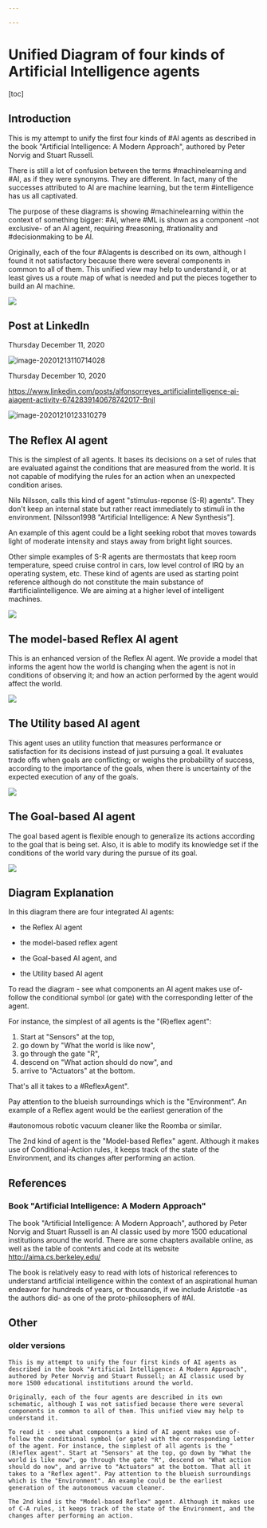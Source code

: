 ```yaml
---

---
```




#  Unified Diagram of four kinds of Artificial Intelligence agents

[toc]



## Introduction

This is my attempt to unify the first four kinds of #AI agents as described in the book "Artificial Intelligence: A Modern Approach", authored by Peter Norvig and Stuart Russell.

There is still a lot of confusion between the terms #machinelearning and #AI, as if they were synonyms. They are different. In fact, many of the successes attributed to AI are machine learning, but the term #intelligence has us all captivated.

The purpose of these diagrams is showing #machinelearning within the context of something bigger: #AI, where #ML is shown as a component -not exclusive- of an AI agent, requiring #reasoning, #rationality and #decisionmaking to be AI.

Originally, each of the four #AIagents is described on its own, although I found it not satisfactory because there were several components in common to all of them. This unified view may help to understand it, or at least gives us a route map of what is needed and put the pieces together to build an AI machine.



![](xml/ai_agents_four.png)





## Post at LinkedIn

Thursday December 11, 2020

![image-20201213110714028](assets/unified_diagram_of_four_kinds_of_artificial_intelligence_agents/image-20201213110714028.png)

Thursday December 10, 2020

https://www.linkedin.com/posts/alfonsorreyes_artificialintelligence-ai-aiagent-activity-6742839140678742017-Bnjl

![image-20201210123310279](assets/unified_diagram_of_four_kinds_of_artificial_intelligence_agents/image-20201210123310279.png)





## The Reflex AI agent

This is the simplest of all agents.
It bases its decisions on a set of rules that are evaluated against the conditions that are measured from the world. It is not capable of modifying the rules for an action when an unexpected condition arises.

Nils Nilsson, calls this kind of agent "stimulus-reponse (S-R) agents". They don't keep an internal state but rather react immediately to stimuli in the environment. [Nilsson1998 "Artificial Intelligence: A New Synthesis"].

An example of this agent could be a light seeking robot that moves towards light of moderate intensity and stays away from bright light sources.

Other simple examples of S-R agents are thermostats that keep room temperature, speed cruise control in cars, low level control of IRQ by an operating system, etc. These kind of agents are used as starting point reference although do not constitute the main substance of #artificialintelligence. We are aiming at a higher level of intelligent machines.

![](./xml/ai_agents_unified-no_swimlanes-reflex.png)



## The model-based Reflex AI agent

This is an enhanced version of the Reflex AI agent.
We provide a model that informs the agent how the world is changing when the agent is not in conditions of observing it; and how an action performed by the agent would affect the world.

![](./xml/ai_agents_unified-no_swimlanes-model_reflex.png)





## The Utility based AI agent

This agent uses an utility function that measures performance or satisfaction for its decisions instead of just pursuing a goal. It evaluates trade offs when goals are conflicting; or weighs the probability of success, according to the importance of the goals, when there is uncertainty of the expected execution of any of the goals.

![](./xml/ai_agents_unified-no_swimlanes-utility.png)



## The Goal-based AI agent

The goal based agent is  flexible enough to generalize its actions according to the goal that is being set. Also, it is able to modify its knowledge set if the conditions of the world vary during the pursue of its goal.



![](./xml/ai_agents_unified-no_swimlanes-goal.png)





## Diagram Explanation

In this diagram there are four integrated AI agents:

* the Reflex AI agent

* the model-based reflex agent

* the Goal-based AI agent, and

* the Utility based AI agent

To read the diagram - see what components an AI agent makes use of- follow the conditional symbol (or gate) with the corresponding letter of the agent. 

For instance, the simplest of all agents is the "(R)eflex agent":

1. Start at "Sensors" at the top, 
2. go down by "What the world is like now",
3.  go through the gate "R", 
4. descend on "What action should do now", and
5. arrive to "Actuators" at the bottom. 

That's all it takes to a #ReflexAgent". 

Pay attention to the blueish surroundings which is the "Environment". An example of a Reflex agent would be the earliest generation of the 

#autonomous robotic vacuum cleaner like the Roomba or similar.

The 2nd kind of agent is the "Model-based Reflex" agent. Although it makes use of Conditional-Action rules, it keeps track of the state of the Environment, and its changes after performing an action.



## References

### Book "Artificial Intelligence: A Modern Approach"

The book "Artificial Intelligence: A Modern Approach", authored by Peter Norvig and Stuart Russell is an AI classic used by more 1500 educational institutions around the world. There are some chapters available online, as well as the table of contents and code at its website http://aima.cs.berkeley.edu/

The book is relatively easy to read with lots of historical references to understand artificial intelligence within the context of an aspirational human endeavor for hundreds of years, or thousands, if we include Aristotle -as the authors did- as one of the proto-philosophers of #AI.



## Other

### older versions

```
This is my attempt to unify the four first kinds of AI agents as described in the book "Artificial Intelligence: A Modern Approach", authored by Peter Norvig and Stuart Russell; an AI classic used by more 1500 educational institutions around the world.

Originally, each of the four agents are described in its own schematic, although I was not satisfied because there were several components in common to all of them. This unified view may help to understand it.

To read it - see what components a kind of AI agent makes use of- follow the conditional symbol (or gate) with the corresponding letter of the agent. For instance, the simplest of all agents is the "(R)eflex agent". Start at "Sensors" at the top, go down by "What the world is like now", go through the gate "R", descend on "What action should do now", and arrive to "Actuators" at the bottom. That all it takes to a "Reflex agent". Pay attention to the blueish surroundings which is the "Environment". An example could be the earliest generation of the autonomous vacuum cleaner.

The 2nd kind is the "Model-based Reflex" agent. Although it makes use of C-A rules, it keeps track of the state of the Environment, and the changes after performing an action.
```

